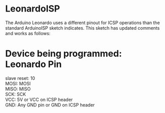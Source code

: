 # LeonardoISP

The Arduino Leonardo uses a different pinout for ICSP operations than the standard ArduinoISP sketch indicates. This sketch has updated comments and works as follows:  
#  Device being programmed: Leonardo Pin  
slave reset: 10  
MOSI: MOSI  
MISO: MISO  
SCK: SCK  
VCC: 5V or VCC on ICSP header  
GND: Any GND pin or GND on ICSP header  